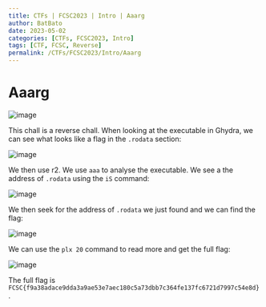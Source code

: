 ```yaml
---
title: CTFs | FCSC2023 | Intro | Aaarg
author: BatBato
date: 2023-05-02
categories: [CTFs, FCSC2023, Intro]
tags: [CTF, FCSC, Reverse]
permalink: /CTFs/FCSC2023/Intro/Aaarg
---
```


# Aaarg

![image](https://user-images.githubusercontent.com/73934639/235784726-9fac086e-3deb-4e42-9637-ed651aa7614d.png)

This chall is a reverse chall. When looking at the executable in Ghydra, we can see what looks like a flag in the `.rodata` section:

![image](https://user-images.githubusercontent.com/73934639/235784695-aaebba9f-d727-4c71-a017-51b959fd7a54.png)

We then use r2. We use `aaa` to analyse the executable. We see a the address of `.rodata` using the `iS` command:

![image](https://user-images.githubusercontent.com/73934639/235786092-427f350a-cf0e-4af9-bca5-29b38e71388f.png)

We then seek for the address of `.rodata` we just found and we can find the flag:

![image](https://user-images.githubusercontent.com/73934639/235785471-01d546bb-3f49-4bd4-8b8a-8fddd0860c36.png)

We can use the `plx 20` command to read more and get the full flag:

![image](https://user-images.githubusercontent.com/73934639/235785628-e56418d1-88a3-4fa2-aaac-8e18d381ae97.png)

The full flag is `FCSC{f9a38adace9dda3a9ae53e7aec180c5a73dbb7c364fe137fc6721d7997c54e8d}`.
